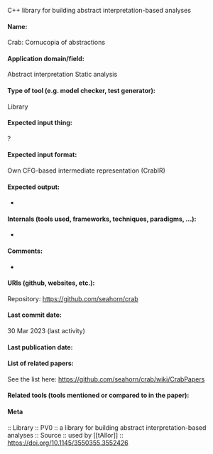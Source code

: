 C++ library for building abstract interpretation-based analyses

#### Name:
Crab: Cornucopia of abstractions

#### Application domain/field:
Abstract interpretation
Static analysis

#### Type of tool (e.g. model checker, test generator):
Library

#### Expected input thing:
?

#### Expected input format:
Own CFG-based intermediate representation (CrabIR)

#### Expected output:
-

#### Internals (tools used, frameworks, techniques, paradigms, ...):
-

#### Comments:
-

#### URIs (github, websites, etc.):
Repository: https://github.com/seahorn/crab

#### Last commit date:
30 Mar 2023 (last activity)

#### Last publication date:

#### List of related papers:
See the list here: https://github.com/seahorn/crab/wiki/CrabPapers

#### Related tools (tools mentioned or compared to in the paper):

#### Meta
:: Library
:: PV0 :: a library for building abstract interpretation-based analyses
:: Source :: used by [[tAIlor]] :: https://doi.org/10.1145/3550355.3552426
